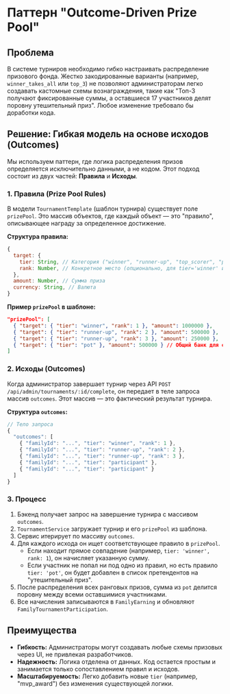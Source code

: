 # Паттерн "Outcome-Driven Prize Pool"

## Проблема

В системе турниров необходимо гибко настраивать распределение призового фонда. Жестко закодированные варианты (например, `winner_takes_all` или `top_3`) не позволяют администраторам легко создавать кастомные схемы вознаграждения, такие как "Топ-3 получают фиксированные суммы, а оставшиеся 17 участников делят поровну утешительный приз". Любое изменение требовало бы доработки кода.

## Решение: Гибкая модель на основе исходов (Outcomes)

Мы используем паттерн, где логика распределения призов определяется исключительно данными, а не кодом. Этот подход состоит из двух частей: **Правила** и **Исходы**.

### 1. Правила (Prize Pool Rules)

В модели `TournamentTemplate` (шаблон турнира) существует поле `prizePool`. Это массив объектов, где каждый объект — это "правило", описывающее награду за определенное достижение.

**Структура правила:**
```javascript
{
  target: {
    tier: String, // Категория ("winner", "runner-up", "top_scorer", "pot")
    rank: Number, // Конкретное место (опционально, для tier='winner' и т.д.)
  },
  amount: Number, // Сумма приза
  currency: String, // Валюта
}
```

**Пример `prizePool` в шаблоне:**
```json
"prizePool": [
  { "target": { "tier": "winner", "rank": 1 }, "amount": 1000000 },
  { "target": { "tier": "runner-up", "rank": 2 }, "amount": 500000 },
  { "target": { "tier": "runner-up", "rank": 3 }, "amount": 250000 },
  { "target": { "tier": "pot" }, "amount": 500000 } // Общий банк для остальных
]
```

### 2. Исходы (Outcomes)

Когда администратор завершает турнир через API `POST /api/admin/tournaments/:id/complete`, он передает в теле запроса массив `outcomes`. Этот массив — это фактический результат турнира.

**Структура `outcomes`:**
```javascript
// Тело запроса
{
  "outcomes": [
    { "familyId": "...", "tier": "winner", "rank": 1 },
    { "familyId": "...", "tier": "runner-up", "rank": 2 },
    { "familyId": "...", "tier": "runner-up", "rank": 3 },
    { "familyId": "...", "tier": "participant" },
    { "familyId": "...", "tier": "participant" }
  ]
}
```

### 3. Процесс

1.  Бэкенд получает запрос на завершение турнира с массивом `outcomes`.
2.  `TournamentService` загружает турнир и его `prizePool` из шаблона.
3.  Сервис итерирует по массиву `outcomes`.
4.  Для каждого исхода он ищет соответствующее правило в `prizePool`.
    *   Если находит прямое совпадение (например, `tier: 'winner', rank: 1`), он начисляет указанную сумму.
    *   Если участник не попал ни под одно из правил, но есть правило `tier: 'pot'`, он будет добавлен в список претендентов на "утешительный приз".
5.  После распределения всех ранговых призов, сумма из `pot` делится поровну между всеми оставшимися участниками.
6.  Все начисления записываются в `FamilyEarning` и обновляют `FamilyTournamentParticipation`.

## Преимущества

*   **Гибкость:** Администраторы могут создавать любые схемы призовых через UI, не привлекая разработчиков.
*   **Надежность:** Логика отделена от данных. Код остается простым и занимается только сопоставлением правил и исходов.
*   **Масштабируемость:** Легко добавить новые `tier` (например, "mvp_award") без изменения существующей логики. 